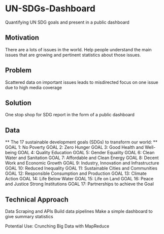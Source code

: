# UN-SDGs-Dashboard
Quantifying UN SDG goals and present in a public dashboard


## Motivation
There are a lots of issues in the world. Help people understand the main issues that are growing and pertinent statistics about those issues.

## Problem
Scattered data on important issues leads to misdirected focus on one issue due to high media coverage

## Solution
One stop shop for SDG report in the form of a public dashboard


## Data
** The 17 sustainable development goals (SDGs) to transform our world: **
GOAL 1: No Poverty
GOAL 2: Zero Hunger
GOAL 3: Good Health and Well-being
GOAL 4: Quality Education
GOAL 5: Gender Equality
GOAL 6: Clean Water and Sanitation
GOAL 7: Affordable and Clean Energy
GOAL 8: Decent Work and Economic Growth
GOAL 9: Industry, Innovation and Infrastructure
GOAL 10: Reduced Inequality
GOAL 11: Sustainable Cities and Communities
GOAL 12: Responsible Consumption and Production
GOAL 13: Climate Action
GOAL 14: Life Below Water
GOAL 15: Life on Land
GOAL 16: Peace and Justice Strong Institutions
GOAL 17: Partnerships to achieve the Goal

## Technical Approach
Data Scraping and APIs
Build data pipelines
Make a simple dashboard to give summary statistics

Potential Use:
Crunching Big Data with MapReduce

